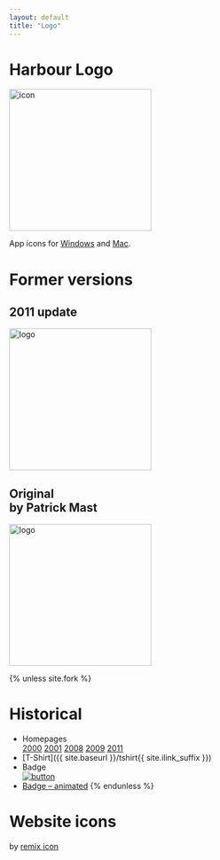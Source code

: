 ```yaml
---
layout: default
title: "Logo"
---
```

# Harbour Logo

<a href="{{ site.baseurl }}/art/harbour-logo-2016.zip"><img src="{{ site.baseurl }}/images/harbour.svg" alt="icon" height="256"></a>

App icons for
[Windows](https://raw.githubusercontent.com/vszakats/hb/main/package/harbour.ico) and
[Mac](https://raw.githubusercontent.com/vszakats/hb/main/package/harbour.icns).<br>

# Former versions

## 2011 update

<a href="https://harbour.github.io/art/harbour-logo-2011.zip"><img src="{{ site.baseurl }}/images/harbour-2011.svg" alt="logo" height="256"></a>

## Original<br><span class="smaller">by Patrick Mast</span>

<a href="https://harbour.github.io/art/harbour-logo-2001.zip"><img src="{{ site.baseurl }}/images/harbour-2001.svg" alt="logo" height="256"></a>

{% unless site.fork %}
# Historical

* Homepages<br>
  [2000](https://web.archive.org/web/20000309023122/www.hagbard.demon.co.uk/harbour/harbour.html)
  [2001](https://web.archive.org/web/20010206043812/www.harbour-project.org/)
  [2008](https://web.archive.org/web/20081011053452/www.harbour-project.org/)
  [2009](https://web.archive.org/web/20090321144714/www.harbour-project.org/)
  [2011](https://web.archive.org/web/20110723030605/www.harbour-project.org/)
* [T-Shirt]({{ site.baseurl }}/tshirt{{ site.ilink_suffix }})
* Badge<br>
  [![button](https://harbour.github.io/art/harbour-button.png)](https://harbour.github.io/art/harbour-button.png)
* [Badge – animated](https://harbour.github.io/art/harbour-animgif.zip)
{% endunless %}

# Website icons

by [remix icon](https://remixicon.com/)
